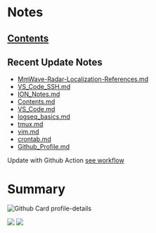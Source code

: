 <!--
**dino920135/dino920135** is a ✨ _special_ ✨ repository because its `README.md` (this file) appears on your GitHub profile.
-->
<!-- # About me -->
# Notes
## [Contents](https://github.com/dino920135/Notes/blob/main/pages/Contents.md)
## Recent Update Notes
<!-- BLOG-POST-LIST:START -->
- [MmWave-Radar-Localization-References.md](https://github.com/dino920135/Notes/blob/main/pages/MmWave-Radar-Localization-References.md)
- [VS_Code_SSH.md](https://github.com/dino920135/Notes/blob/main/pages/VS_Code_SSH.md)
- [ION_Notes.md](https://github.com/dino920135/Notes/blob/main/pages/ION_Notes.md)
- [Contents.md](https://github.com/dino920135/Notes/blob/main/pages/Contents.md)
- [VS_Code.md](https://github.com/dino920135/Notes/blob/main/pages/VS_Code.md)
- [logseq_basics.md](https://github.com/dino920135/Notes/blob/main/pages/logseq_basics.md)
- [tmux.md](https://github.com/dino920135/Notes/blob/main/pages/tmux.md)
- [vim.md](https://github.com/dino920135/Notes/blob/main/pages/vim.md)
- [crontab.md](https://github.com/dino920135/Notes/blob/main/pages/crontab.md)
- [Github_Profile.md](https://github.com/dino920135/Notes/blob/main/pages/Github_Profile.md)
<!-- BLOG-POST-LIST:END -->
Update with Github Action [see workflow](https://github.com/dino920135/dino920135/tree/main/.github/workflows)

# Summary
![Github Card profile-details](http://github-profile-summary-cards.vercel.app/api/cards/profile-details?username=dino920135&theme=github_dark)

![](http://github-profile-summary-cards.vercel.app/api/cards/stats?username=dino920135&theme=github_dark) ![](http://github-profile-summary-cards.vercel.app/api/cards/most-commit-language?username=dino920135&theme=github_dark)
